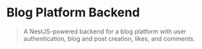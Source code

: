 # Blog Platform Backend
> A NestJS-powered backend for a blog platform with user authentication, blog and post creation, likes, and comments.


